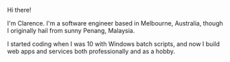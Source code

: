 Hi there!

I'm Clarence. I'm a software engineer based in Melbourne, Australia, though I originally hail from sunny Penang, Malaysia.

I started coding when I was 10 with Windows batch scripts, and now I build web apps and services both professionally and as a hobby.